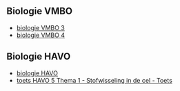 ## Biologie VMBO
- [biologie VMBO 3](biologievmbo3.md)
- [biologie VMBO 4](biologievmbo4.md)

## Biologie HAVO
- [biologie HAVO](biologiehavo.md)
- [toets HAVO 5 Thema 1 - Stofwisseling in de cel - Toets](toetsen/havo/h5t1toets.md)



